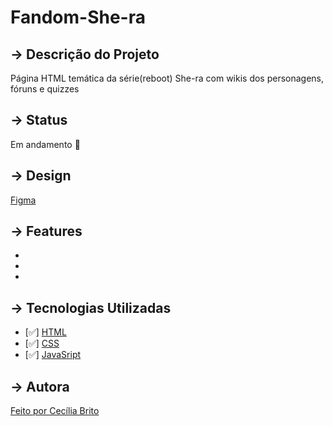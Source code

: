 # Fandom-She-ra

## → Descrição do Projeto

<p>Página HTML temática da série(reboot) She-ra com wikis dos personagens, fóruns e quizzes </p>

## → Status

<p>Em andamento 🚀</p>

## → Design

<a href="https://www.figma.com/file/45Gm5c7UMfKkRQr0EaOKwl/Fandom-She-ra?node-id=0%3A1">Figma</a>

## → Features

<ul>
<li></li>
<li></li>
<li></li>
</ul>

## → Tecnologias Utilizadas

- [✅] [HTML](https://developer.mozilla.org/pt-BR/docs/Web/HTML)
- [✅] [CSS](https://developer.mozilla.org/pt-BR/docs/Web/CSS)
- [✅] [JavaSript](https://developer.mozilla.org/pt-BR/docs/Web/JavaScript)

## → Autora

<p alingn='center'><a href="https://www.linkedin.com/in/cec%C3%ADlia-brito-santos-a22193170/">Feito por Cecília Brito</a></p>
